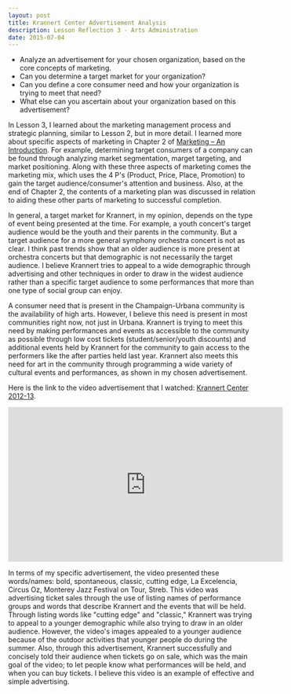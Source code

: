```yaml
---
layout: post
title: Krannert Center Advertisement Analysis
description: Lesson Reflection 3 - Arts Administration
date: 2015-07-04
---
```


* Analyze an advertisement for your chosen organization, based on the core concepts of marketing.
* Can you determine a target market for your organization?
* Can you define a core consumer need and how your organization is trying to meet that need?
* What else can you ascertain about your organization based on this advertisement? 	

In Lesson 3, I learned about the marketing management process and strategic planning, similar to Lesson 2, but in more detail. I learned more about specific aspects of marketing in Chapter 2 of <u>Marketing – An Introduction</u>. For example, determining target consumers of a company can be found through analyzing market segmentation, marget targeting, and market positioning. Along with these three aspects of marketing comes the marketing mix, which uses the 4 P's (Product, Price, Place, Promotion) to gain the target audience/consumer's attention and business. Also, at the end of Chapter 2, the contents of a marketing plan was discussed in relation to aiding these other parts of marketing to successful completion.

In general, a target market for Krannert, in my opinion, depends on the type of event being presented at the time. For example, a youth concert's target audience would be the youth and their parents in the community. But a target audience for a more general symphony orchestra concert is not as clear. I think past trends show that an older audience is more present at orchestra concerts but that demographic is not necessarily the target audience. I believe Krannert tries to appeal to a wide demographic through advertising and other techniques in order to draw in the widest audience rather than a specific target audience to some performances that more than one type of social group can enjoy. 

A consumer need that is present in the Champaign-Urbana community is the availability of high arts. However, I believe this need is present in most communities right now, not just in Urbana. Krannert is trying to meet this need by making performances and events as accessible to the community as possible through low cost tickets (student/senior/youth discounts) and additional events held by Krannert for the community to gain access to the performers like the after parties held last year. Krannert also meets this need for art in the community through programming a wide variety of cultural events and performances, as shown in my chosen advertisement. 

Here is the link to the video advertisement that I watched: <a href="https://www.youtube.com/watch?v=ZgWtsgKa-Mg">Krannert Center 2012-13</a>.

<iframe width="560" height="315" src="https://www.youtube.com/embed/ZgWtsgKa-Mg" frameborder="0" allowfullscreen></iframe>

In terms of my specific advertisement, the video presented these words/names: bold, spontaneous, classic, cutting edge, La Excelencia, Circus Oz, Monterey Jazz Festival on Tour, Streb. This video was advertising ticket sales through the use of listing names of performance groups and words that describe Krannert and the events that will be held. Through listing words like "cutting edge" and "classic," Krannert was trying to appeal to a younger demographic while also trying to draw in an older audience. However, the video's images appealed to a younger audience because of the outdoor activities that younger people do during the summer. Also, through this advertisement, Krannert successfully and concisely told their audience when tickets go on sale, which was the main goal of the video; to let people know what performances will be held, and when you can buy tickets. I believe this video is an example of effective and simple advertising.

